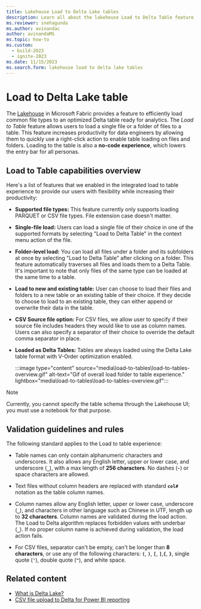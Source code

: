 ```yaml
---
title: Lakehouse Load to Delta Lake tables
description: Learn all about the lakehouse Load to Delta Table feature, including feature guidelines and capabilities.
ms.reviewer: snehagunda
ms.author: avinandac
author: avinandaMS
ms.topic: how-to
ms.custom:
  - build-2023
  - ignite-2023
ms.date: 11/15/2023
ms.search.form: lakehouse load to delta lake tables
---
```


# Load to Delta Lake table

The [Lakehouse](lakehouse-overview.md) in Microsoft Fabric provides a feature to efficiently load common file types to an optimized Delta table ready for analytics. The _Load to Table_ feature allows users to load a single file or a folder of files to a table. This feature increases productivity for data engineers by allowing them to quickly use a right-click action to enable table loading on files and folders. Loading to the table is also a **no-code experience**, which lowers the entry bar for all personas.  

## Load to Table capabilities overview

Here's a list of features that we enabled in the integrated load to table experience to provide our users with flexibility while increasing their productivity:

- **Supported file types:** This feature currently only supports loading PARQUET or CSV file types. File extension case doesn't matter.

- **Single-file load:** Users can load a single file of their choice in one of the supported formats by selecting "Load to Delta Table" in the context menu action of the file.

- **Folder-level load:** You can load all files under a folder and its subfolders at once by selecting "Load to Delta Table" after clicking on a folder. This feature automatically traverses all files and loads them to a Delta Table. It's important to note that only files of the same type can be loaded at the same time to a table.

- **Load to new and existing table:** User can choose to load their files and folders to a new table or an existing table of their choice. If they decide to choose to load to an existing table, they can either append or overwrite their data in the table.

- **CSV Source file option:** For CSV files, we allow user to specify if their source file includes headers they would like to use as column names. Users can also specify a separator of their choice to override the default comma separator in place.

- **Loaded as Delta Tables:** Tables are always loaded using the Delta Lake table format with V-Order optimization enabled.

   :::image type="content" source="media\load-to-tables\load-to-tables-overview.gif" alt-text="Gif of overall load folder to table experience." lightbox="media\load-to-tables\load-to-tables-overview.gif":::

> [!NOTE]
> Currently, you cannot specify the table schema through the Lakehouse UI; you must use a notebook for that purpose.

## Validation guidelines and rules

The following standard applies to the Load to table experience:

- Table names can only contain alphanumeric characters and underscores. It also allows any English letter, upper or lower case, and underscore (**```_```**), with a max length of **256 characters**. No dashes (**```-```**) or space characters are allowed.

- Text files without column headers are replaced with standard **```col#```** notation as the table column names.

- Column names allow any English letter, upper or lower case, underscore (**```_```**), and characters in other language such as Chinese in UTF, length up to **32 characters**. Column names are validated during the load action. The Load to Delta algorithm replaces forbidden values with underbar (**```_```**). If no proper column name is achieved during validation, the load action fails.

- For CSV files, separator can't be empty, can't be longer than **8 characters**, or use any of the following characters: **```(```**, **```)```**, **```[```**, **```]```**,**```{```**, **```}```**, single quote (**```'```**), double quote (**```"```**), and white space.

## Related content

- [What is Delta Lake?](/azure/synapse-analytics/spark/apache-spark-what-is-delta-lake)
- [CSV file upload to Delta for Power BI reporting](get-started-csv-upload.md)

